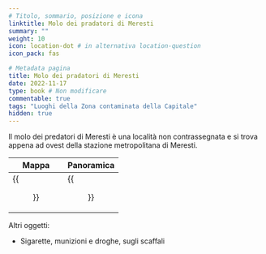 ```yaml
---
# Titolo, sommario, posizione e icona
linktitle: Molo dei pradatori di Meresti
summary: ""
weight: 10
icon: location-dot # in alternativa location-question
icon_pack: fas

# Metadata pagina
title: Molo dei pradatori di Meresti
date: 2022-11-17
type: book # Non modificare
commentable: true
tags: "Luoghi della Zona contaminata della Capitale"
hidden: true
---
```




Il molo dei predatori di Meresti è una località non contrassegnata e si trova appena ad ovest della stazione metropolitana di Meresti.

| Mappa                                            | Panoramica                                    |
| ------------------------------------------------ | --------------------------------------------- |
| {{<figure src="fo3/Meresti_raider_docks_map.webp">}} | {{<figure src="fo3/Meresti_raider's_dock.webp">}} |



Altri oggetti:
- Sigarette, munizioni e droghe, sugli scaffali

